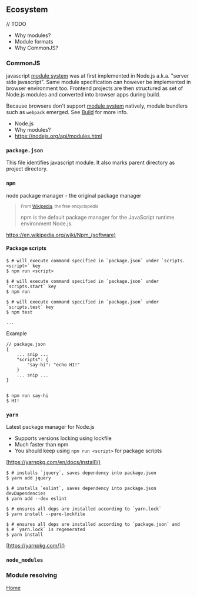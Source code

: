## Ecosystem

// TODO
- Why modules?
- Module formats
- Why CommonJS?

### CommonJS

javascript [module system]() was at first implemented in Node.js 
a.k.a. "server side javascript".
Same module specification can however be implemented in browser environment too.
Frontend projects are then structured as set of Node.js modules and converted into
browser apps during build.

Because browsers don't support [module system]() natively, module bundlers such as
`webpack` emerged. See [Build](BUILD.md) for more info.

- Node.js 
- Why modules? 
- https://nodejs.org/api/modules.html

### `package.json`

This file identifies javascript module. 
It also marks parent directory as project directory.

### `npm`

node package manager - the original package manager

> <small>From [Wikipedia](https://en.wikipedia.org/wiki/Main_Page), the free encyclopedia</small>
>
> npm is the default package manager for the JavaScript runtime environment Node.js.

<a href="https://en.wikipedia.org/wiki/Npm_(software)">
    https://en.wikipedia.org/wiki/Npm_(software)
</a>

#### Package scripts

    $ # will execute command specified in `package.json` under `scripts.<script>` key
    $ npm run <script>

    $ # will execute command specified in `package.json` under `scripts.start` key
    $ npm run

    $ # will execute command specified in `package.json` under `scripts.test` key
    $ npm test
    
    ...

Example

    // package.json
    {
        ... snip ...
        "scripts": {
            "say-hi": "echo HI!"
        }
        ... snip ...
    }


    $ npm run say-hi
    $ HI!



### `yarn`

Latest package manager for Node.js

- Supports versions locking using lockfile
- Much faster than npm
- You should keep using `npm run <script>` for package scripts 

[https://yarnpkg.com/en/docs/install]()

    $ # installs `jquery`, saves dependency into package.json
    $ yarn add jquery 
    
    $ # installs `eslint`, saves dependency into package.json devDapendencies
    $ yarn add --dev eslint
    
    $ # ensures all deps are installed according to `yarn.lock`
    $ yarn install --pure-lockfile
    
    $ # ensures all deps are installed according to `package.json` and 
    $ # `yarn.lock` is regenerated
    $ yarn install

[https://yarnpkg.com/]()

### `node_modules`



### Module resolving



[Home](README.md)
